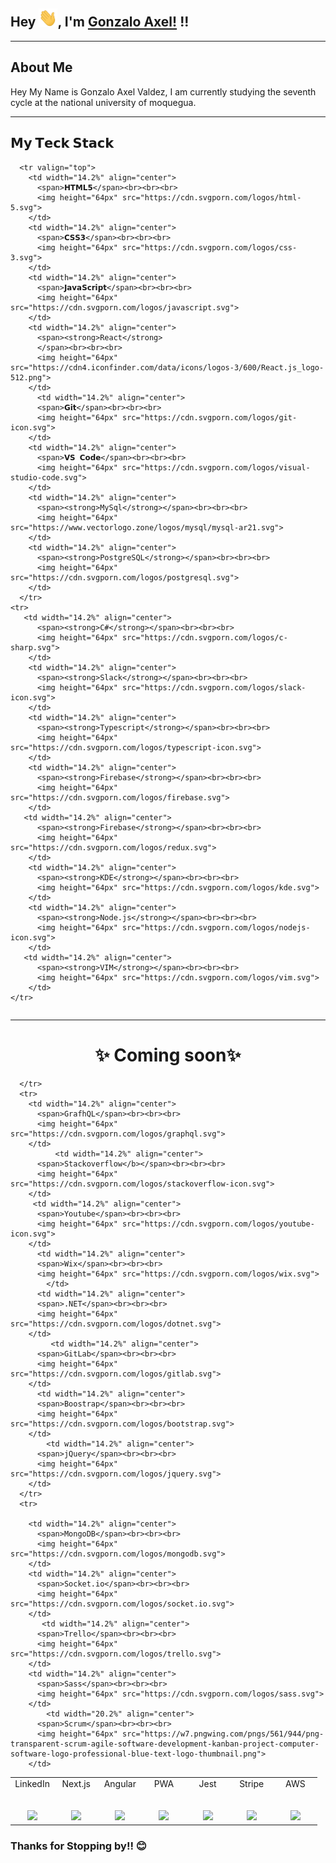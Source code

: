 ## Hey <img src="https://raw.githubusercontent.com/parth-27/parth-27/master/Hi.gif" width="30px">, I'm [Gonzalo Axel!](https://github.com/GonzaloAxelH) !!

</h2>

<hr/>

## About Me

Hey My Name is Gonzalo Axel Valdez, I am currently studying the seventh cycle at the national university of moquegua.


<hr/>

## 𝗠𝘆 𝗧𝗲𝗰𝗸 𝗦𝘁𝗮𝗰𝗸

<table>
	
	  <tr valign="top">
		<td width="14.2%" align="center">
		  <span>𝗛𝗧𝗠𝗟𝟱</span><br><br><br>
		  <img height="64px" src="https://cdn.svgporn.com/logos/html-5.svg">
		</td>
		<td width="14.2%" align="center">
		  <span>𝗖𝗦𝗦𝟯</span><br><br><br>
		  <img height="64px" src="https://cdn.svgporn.com/logos/css-3.svg">
		</td>
		<td width="14.2%" align="center">
		  <span>𝗝𝗮𝘃𝗮𝗦𝗰𝗿𝗶𝗽𝘁</span><br><br><br>
		  <img height="64px" src="https://cdn.svgporn.com/logos/javascript.svg">
		</td>
		<td width="14.2%" align="center">
		  <span><strong>React</strong>
		  </span><br><br><br>
		  <img height="64px" src="https://cdn4.iconfinder.com/data/icons/logos-3/600/React.js_logo-512.png">
		</td>
		  <td width="14.2%" align="center">
		  <span>𝗚𝗶𝘁</span><br><br><br>
		  <img height="64px" src="https://cdn.svgporn.com/logos/git-icon.svg">
		</td>
		<td width="14.2%" align="center">
		  <span>𝗩𝗦 𝗖𝗼𝗱𝗲</span><br><br><br>
		  <img height="64px" src="https://cdn.svgporn.com/logos/visual-studio-code.svg">
		</td>
		<td width="14.2%" align="center">
		  <span><strong>MySql</strong></span><br><br><br>
		  <img height="64px" src="https://www.vectorlogo.zone/logos/mysql/mysql-ar21.svg">
		</td>
		<td width="14.2%" align="center">
		  <span><strong>PostgreSQL</strong></span><br><br><br>
		  <img height="64px" src="https://cdn.svgporn.com/logos/postgresql.svg">
		</td>
	  </tr>
	<tr>
	   <td width="14.2%" align="center">
		  <span><strong>C#</strong></span><br><br><br>
		  <img height="64px" src="https://cdn.svgporn.com/logos/c-sharp.svg">
		</td>
		<td width="14.2%" align="center">
		  <span><strong>Slack</strong></span><br><br><br>
		  <img height="64px" src="https://cdn.svgporn.com/logos/slack-icon.svg">
		</td>
		<td width="14.2%" align="center">
		  <span><strong>Typescript</strong></span><br><br><br>
		  <img height="64px" src="https://cdn.svgporn.com/logos/typescript-icon.svg">
		</td>
		<td width="14.2%" align="center">
		  <span><strong>Firebase</strong></span><br><br><br>
		  <img height="64px" src="https://cdn.svgporn.com/logos/firebase.svg">
		</td>
	   <td width="14.2%" align="center">
		  <span><strong>Firebase</strong></span><br><br><br>
		  <img height="64px" src="https://cdn.svgporn.com/logos/redux.svg">
		</td>
		<td width="14.2%" align="center">
		  <span><strong>KDE</strong></span><br><br><br>
		  <img height="64px" src="https://cdn.svgporn.com/logos/kde.svg">
		</td>
		<td width="14.2%" align="center">
		  <span><strong>Node.js</strong></span><br><br><br>
		  <img height="64px" src="https://cdn.svgporn.com/logos/nodejs-icon.svg">
		</td>
	   <td width="14.2%" align="center">
		  <span><strong>VIM</strong></span><br><br><br>
		  <img height="64px" src="https://cdn.svgporn.com/logos/vim.svg">
		</td>
	</tr>   
  </table>
  <hr>
  
  <div align = "center">
  
  <h1 align="center">
  ✨ Coming soon✨
  </h1>
	  
  </div>
  <table>
	<tbody>
	  <tr valign="top">
	  <td width="14.2%" align="center">
		  <span>LinkedIn</span><br><br><br>
		  <img height="64px" src="https://cdn.svgporn.com/logos/linkedin-icon.svg">
		</td>
		 <td width="14.2%" align="center">
		  <span>Next.js</span><br><br><br>
		  <img height="64px" src="https://cdn.svgporn.com/logos/nextjs.svg">
		</td>
		 <td width="14.2%" align="center">
		  <span>Angular</span><br><br><br>
		  <img height="64px" src="https://cdn.svgporn.com/logos/angular-icon.svg">
		</td>
		 <td width="14.2%" align="center">
		  <span>PWA</span><br><br><br>
		  <img height="64px" src="https://cdn.svgporn.com/logos/pwa.svg">
		</td>
		 <td width="14.2%" align="center">
		  <span>Jest</span><br><br><br>
		  <img height="64px" src="https://cdn.svgporn.com/logos/jest.svg">
		</td>
		  <td width="14.2%" align="center">
		  <span>Stripe</span><br><br><br>
		  <img height="64px" src="https://cdn.svgporn.com/logos/stripe.svg">
		</td>
	  <td width="14.2%" align="center">
		  <span>AWS</span><br><br><br>
		  <img height="64px" src="https://cdn.svgporn.com/logos/aws.svg">
		</td>
		
	  </tr>
	  <tr>
		<td width="14.2%" align="center">
		  <span>GrafhQL</span><br><br><br>
		  <img height="64px" src="https://cdn.svgporn.com/logos/graphql.svg">
		</td>
			  <td width="14.2%" align="center">
		  <span>Stackoverflow</b></span><br><br><br>
		  <img height="64px" src="https://cdn.svgporn.com/logos/stackoverflow-icon.svg">
		</td>
		 <td width="14.2%" align="center">
		  <span>Youtube</span><br><br><br>
		  <img height="64px" src="https://cdn.svgporn.com/logos/youtube-icon.svg">
		</td>
		  <td width="14.2%" align="center">
		  <span>Wix</span><br><br><br>
		  <img height="64px" src="https://cdn.svgporn.com/logos/wix.svg">
			</td>
		  <td width="14.2%" align="center">
		  <span>.NET</span><br><br><br>
		  <img height="64px" src="https://cdn.svgporn.com/logos/dotnet.svg">
		</td>
			 <td width="14.2%" align="center">
		  <span>GitLab</span><br><br><br>
		  <img height="64px" src="https://cdn.svgporn.com/logos/gitlab.svg">
		</td>
		  <td width="14.2%" align="center">
		  <span>Boostrap</span><br><br><br>
		  <img height="64px" src="https://cdn.svgporn.com/logos/bootstrap.svg">
		</td>
			<td width="14.2%" align="center">
		  <span>jQuery</span><br><br><br>
		  <img height="64px" src="https://cdn.svgporn.com/logos/jquery.svg">
		</td>
	  </tr>
	  <tr>
  
		<td width="14.2%" align="center">
		  <span>MongoDB</span><br><br><br>
		  <img height="64px" src="https://cdn.svgporn.com/logos/mongodb.svg">
		</td>	
		<td width="14.2%" align="center">
		  <span>Socket.io</span><br><br><br>
		  <img height="64px" src="https://cdn.svgporn.com/logos/socket.io.svg">
		</td>	
		   <td width="14.2%" align="center">
		  <span>Trello</span><br><br><br>
		  <img height="64px" src="https://cdn.svgporn.com/logos/trello.svg">
		</td>
		<td width="14.2%" align="center">
		  <span>Sass</span><br><br><br>
		  <img height="64px" src="https://cdn.svgporn.com/logos/sass.svg">
		</td>	
			<td width="20.2%" align="center">
		  <span>Scrum</span><br><br><br>
		  <img height="64px" src="https://w7.pngwing.com/pngs/561/944/png-transparent-scrum-agile-software-development-kanban-project-computer-software-logo-professional-blue-text-logo-thumbnail.png">
		</td>
  </tr>
	</tbody>
  </table>
  








<h3>Thanks for Stopping by!! 😊</h3>


